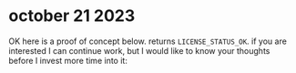 # october 21 2023

OK here is a proof of concept below. returns `LICENSE_STATUS_OK`. if you are
interested I can continue work, but I would like to know your thoughts before I
invest more time into it:
